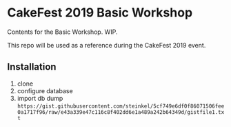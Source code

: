 # CakeFest 2019 Basic Workshop

Contents for the Basic Workshop. WIP.

This repo will be used as a reference during the CakeFest 2019 event.

## Installation

1. clone
2. configure database
3. import db dump `https://gist.githubusercontent.com/steinkel/5cf749e6df0f86071506fee0a1717f96/raw/e43a339e47c116c8f402dd6e1a489a242b64349d/gistfile1.txt`
